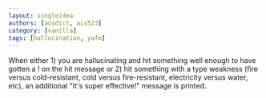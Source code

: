 ```yaml
---
layout: singleidea
authors: [aosdict, ais523]
category: [vanilla]
tags: [hallucination, yafm]
---
```

When either 1) you are hallucinating and hit something well enough to have gotten a ! on the hit message or 2) hit something with a type weakness (fire versus cold-resistant, cold versus fire-resistant, electricity versus water, etc), an additional "It's super effective!" message is printed.
